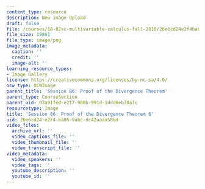 ```yaml
---
content_type: resource
description: New image Upload
draft: false
file: /courses/18-02sc-multivariable-calculus-fall-2010/26e6cd24e2f4ba869abcdc42aaaa58bd_MIT18_02SC_L29Brds_10.png
file_size: 19861
file_type: image/png
image_metadata:
  caption: ''
  credit: ''
  image-alt: ''
learning_resource_types:
- Image Gallery
license: https://creativecommons.org/licenses/by-nc-sa/4.0/
ocw_type: OCWImage
parent_title: 'Session 86: Proof of the Divergence Theorem'
parent_type: CourseSection
parent_uid: 03a91fed-e2f7-988b-991d-1ddd6eb70a7c
resourcetype: Image
title: 'Session 86: Proof of the Divergence Theorem 6'
uid: 26e6cd24-e2f4-ba86-9abc-dc42aaaa58bd
video_files:
  archive_url: ''
  video_captions_file: ''
  video_thumbnail_file: ''
  video_transcript_file: ''
video_metadata:
  video_speakers: ''
  video_tags: ''
  youtube_description: ''
  youtube_id: ''
---
```

